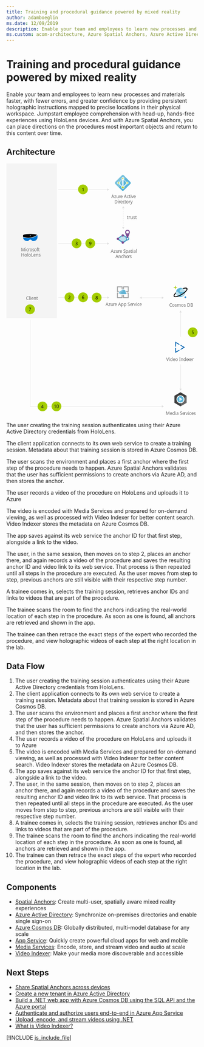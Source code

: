 ```yaml
---
title: Training and procedural guidance powered by mixed reality
author: adamboeglin
ms.date: 12/09/2019
description: Enable your team and employees to learn new processes and materials faster, with fewer errors, and greater confidence by providing persistent holographic instructions mapped to precise locations in their physical workspace. Jumpstart employee comprehension with head-up, hands-free experiences using HoloLens devices. And with Azure Spatial Anchors, you can place directions on the procedures most important objects and return to this content over time.
ms.custom: acom-architecture, Azure Spatial Anchors, Azure Active Directory, Azure Cosmos DB, Azure App Service, Media Services, Microsoft HoloLens, Video Indexer, interactive-diagram
---
```

# Training and procedural guidance powered by mixed reality

Enable your team and employees to learn new processes and materials faster, with fewer errors, and greater confidence by providing persistent holographic instructions mapped to precise locations in their physical workspace. Jumpstart employee comprehension with head-up, hands-free experiences using HoloLens devices. And with Azure Spatial Anchors, you can place directions on the procedures most important objects and return to this content over time.


## Architecture

<svg class="architecture-diagram" aria-labelledby="training-and-procedural-guidance-powered-by-mixed-reality" height="1132px" viewbox="0 0 857.38 1132.6" width="857px" xmlns="https://www.w3.org/2000/svg"><title id="training-and-procedural-guidance-powered-by-mixed-reality">Training and procedural guidance powered by mixed reality</title><desc>Help people get up to speed faster with step-by-step digital guidance that you can lock to important objects in workspaces or classrooms.</desc><defs><style>.cls-1{font-size:20px;fill:#6a6a6a;font-family:SegoeUI, Segoe UI;}.cls-2{letter-spacing:-0.01em;}.cls-3{letter-spacing:-0.01em;}.cls-4{letter-spacing:-0.01em;}.cls-5{letter-spacing:0.04em;}.cls-6{letter-spacing:0.01em;}.cls-7{fill:#59b3d8;}.cls-8{fill:#7bc3dd;}.cls-9{fill:#b6deec;}.cls-10{fill:#bde1ee;}.cls-11{fill:#fff;}.cls-12{fill:#b7d332;}.cls-13{fill:#bfe1ee;}.cls-14{fill:#4099c1;}.cls-15{fill:#419ac2;}.cls-16{fill:#7e4e94;}.cls-17{fill:#0072c5;}.cls-18{fill:#f4f4f4;}.cls-19{letter-spacing:-0.02em;}.cls-20{letter-spacing:0.02em;}.cls-21{fill:#0078d7;}.cls-22{fill:#3e3e3e;}.cls-23{fill:#656565;}.cls-24{fill:#59b4d9;}.cls-25{fill:#ddf0f6;}.cls-26,.cls-28{fill:none;stroke:#dedede;stroke-miterlimit:10;stroke-width:1.5px;}.cls-27{fill:#dedede;}.cls-28{stroke-dasharray:3.99 3.99;}.cls-29{fill:#a4cd00;}.cls-30{fill:#0063b1;}.cls-31{fill:#9fa0a1;}.cls-32{fill:#61b3d4;}.cls-33{fill:#80c2dc;}.cls-34{fill:#1a1a1f;}</style></defs><text class="cls-1" transform="translate(470.34 155.03)">Azu<tspan class="cls-2" x="33.26" y="0">r</tspan><tspan x="39.95" y="0">e Acti</tspan><tspan class="cls-3" x="89.65" y="0">v</tspan><tspan x="99.11" y="0">e </tspan><tspan x="14.27" y="24">Di</tspan><tspan class="cls-2" x="33.14" y="24">r</tspan><tspan x="39.83" y="24">ec</tspan><tspan class="cls-4" x="59.53" y="24">t</tspan><tspan x="66.15" y="24">o</tspan><tspan class="cls-5" x="77.87" y="24">r</tspan><tspan x="85.62" y="24">y</tspan></text><text class="cls-1" transform="translate(467.71 399.59)">Azu<tspan class="cls-2" x="33.26" y="0">r</tspan><tspan x="39.95" y="0">e S</tspan><tspan class="cls-2" x="66.51" y="0">p</tspan><tspan x="78.01" y="0">atial </tspan><tspan x="21.38" y="24">Ancho</tspan><tspan class="cls-6" x="77.87" y="24">r</tspan><tspan x="84.96" y="24">s</tspan></text><path class="cls-7" d="M522.64,122.66a6.26,6.26,0,0,1-4.59-2L489,91.78a6.4,6.4,0,0,1-1.95-4.59A6.22,6.22,0,0,1,489,82.6l29-28.93a6.44,6.44,0,0,1,4.59-2,6.26,6.26,0,0,1,4.6,2L556.17,82.6a6.44,6.44,0,0,1,2,4.59,6.26,6.26,0,0,1-2,4.59l-28.93,28.93A6.26,6.26,0,0,1,522.64,122.66Z" transform="translate(-0.45 -0.21)"></path><path class="cls-8" d="M527.24,53.55a6.46,6.46,0,0,0-4.6-1.95,6.26,6.26,0,0,0-4.59,1.95L489,82.48a6.42,6.42,0,0,0-1.95,4.6A6.22,6.22,0,0,0,489,91.67l16.41,16.41,30.74-45.51Z" transform="translate(-0.45 -0.21)"></path><path class="cls-9" d="M544.69,87.19,529.76,72.27l-2.07,3,14.36,14.47Z" transform="translate(-0.45 -0.21)"></path><path class="cls-10" d="M523.79,66.41l-2.52,2.53,6.43,6.31,2.06-3Z" transform="translate(-0.45 -0.21)"></path><path class="cls-10" d="M500.68,87.2l20.78-20.78L524,68.94,503.2,89.72Z" transform="translate(-0.45 -0.21)"></path><path class="cls-11" d="M542.05,81.56a5.52,5.52,0,0,0-5.51,5.52,5.77,5.77,0,0,0,.91,3.09l-11,11c-.34-.23-.57-.35-.91-.58v-28a5.61,5.61,0,0,0,2.75-4.82,5.51,5.51,0,1,0-11,0A5.76,5.76,0,0,0,520,72.61v28.13c-.34.11-.57.34-.91.46l-11-11a5.69,5.69,0,0,0,.91-3,5.51,5.51,0,1,0-11,0,5.59,5.59,0,0,0,5.51,5.51,4.75,4.75,0,0,0,1.84-.34L516.91,104a6.17,6.17,0,0,0-.58,2.53,6.43,6.43,0,0,0,12.86,0,8.94,8.94,0,0,0-.46-2.53l11.59-11.59a4.63,4.63,0,0,0,1.73.34,5.51,5.51,0,0,0,5.51-5.51A5.62,5.62,0,0,0,542.05,81.56Z" transform="translate(-0.45 -0.21)"></path><path class="cls-12" d="M527,106.62a4.29,4.29,0,1,1-4.29-4.28A4.41,4.41,0,0,1,527,106.62Z" transform="translate(-0.45 -0.21)"></path><path class="cls-12" d="M525.75,67.79a3.1,3.1,0,1,1-3.1-3.1A3.09,3.09,0,0,1,525.75,67.79Z" transform="translate(-0.45 -0.21)"></path><path class="cls-12" d="M506.35,87.19a3.1,3.1,0,1,1-3.1-3.1A3.09,3.09,0,0,1,506.35,87.19Z" transform="translate(-0.45 -0.21)"></path><path class="cls-12" d="M545,87.19a3.1,3.1,0,1,1-3.1-3.1A3.09,3.09,0,0,1,545,87.19Z" transform="translate(-0.45 -0.21)"></path><polygon class="cls-13" points="498.21 337.22 522.72 320.29 546.9 337.22 522.72 354.95 498.21 337.22"></polygon><path class="cls-14" d="M523.18,357l-27-19.56,27-18.66,26.66,18.66Zm-22-19.5,22,15.92,21.7-15.92-21.7-15.19Z" transform="translate(-0.45 -0.21)"></path><path class="cls-14" d="M523.18,357.8,495,337.38l28.21-19.49L551,337.38Zm-20.82-20.34,20.81,15.06,20.52-15.06-20.52-14.37Z" transform="translate(-0.45 -0.21)"></path><circle class="cls-15" cx="543.01" cy="336.76" r="7.55"></circle><circle class="cls-11" cx="543.01" cy="336.76" r="3.66"></circle><circle class="cls-16" cx="521.84" cy="322.14" r="5.24"></circle><circle class="cls-16" cx="521.84" cy="353.74" r="5.24"></circle><circle class="cls-16" cx="500.07" cy="337.3" r="5.24"></circle><path class="cls-16" d="M554.2,307.78c0,5.93-10.74,28.91-10.74,28.91s-10.73-23-10.73-28.91a10.74,10.74,0,1,1,21.47,0Z" transform="translate(-0.45 -0.21)"></path><circle class="cls-11" cx="543.01" cy="307.57" r="5.9"></circle><text class="cls-1" transform="translate(730.06 640.64)">Cosmos DB</text><text class="cls-1" transform="translate(714.48 1126.16)">Media Se<tspan class="cls-5" x="81.78" y="0">r</tspan><tspan x="89.53" y="0">vices</tspan></text><path class="cls-7" d="M801.53,572.76a20.51,20.51,0,0,1-15.29,24.77,20.76,20.76,0,0,1-25-15.12,20.52,20.52,0,0,1,15.29-24.78h0a20.68,20.68,0,0,1,25,15Z" transform="translate(-0.45 -0.21)"></path><path class="cls-9" d="M778.43,585.79a5.48,5.48,0,0,0-5.53-5.44h-.83a5.42,5.42,0,0,0-4.05-6.54,5.9,5.9,0,0,0-1.33-.15H761a20.14,20.14,0,0,0,5,17.57h6.94A5.48,5.48,0,0,0,778.43,585.79Z" transform="translate(-0.45 -0.21)"></path><path class="cls-9" d="M785.27,563.23a3.4,3.4,0,0,0,.13.95H783a5.67,5.67,0,1,0,0,11.33h19a20.07,20.07,0,0,0-10.73-15.94H789A3.69,3.69,0,0,0,785.27,563.23Z" transform="translate(-0.45 -0.21)"></path><path class="cls-9" d="M802,579.72H790.67a4.64,4.64,0,0,0-4.69,4.6,4.55,4.55,0,0,0,.56,2.2,4.61,4.61,0,0,0-3.06,5.77,4.67,4.67,0,0,0,4.47,3.24h3.16A20.48,20.48,0,0,0,802,579.72Z" transform="translate(-0.45 -0.21)"></path><path class="cls-12" d="M758.13,563.91a.62.62,0,0,1-.64-.62h0a7.22,7.22,0,0,0-7.26-7.16.63.63,0,1,1,0-1.25,7.22,7.22,0,0,0,7.26-7.14.64.64,0,0,1,1.27,0,7.22,7.22,0,0,0,7.26,7.15.63.63,0,1,1,0,1.25,7.22,7.22,0,0,0-7.26,7.15A.63.63,0,0,1,758.13,563.91Z" transform="translate(-0.45 -0.21)"></path><path class="cls-17" d="M802.9,604.24a.37.37,0,0,1-.38-.37,4.31,4.31,0,0,0-4.35-4.27.38.38,0,0,1-.37-.37.37.37,0,0,1,.37-.38h0a4.3,4.3,0,0,0,4.34-4.27.39.39,0,0,1,.77,0,4.31,4.31,0,0,0,4.34,4.27.38.38,0,1,1,0,.75h0a4.31,4.31,0,0,0-4.34,4.27.37.37,0,0,1-.38.37Z" transform="translate(-0.45 -0.21)"></path><path d="M811.59,559.11c-2-3.21-7-4-14.38-2.15a60,60,0,0,0-6.82,2.15,21.81,21.81,0,0,1,4,2.54c1.26-.41,2.5-.78,3.69-1.06a25.67,25.67,0,0,1,6-.85c2.43,0,3.77.59,4.22,1.32.74,1.19.06,4.32-4.26,9.26-.77.88-1.63,1.77-2.54,2.66a94.51,94.51,0,0,1-33.46,20.25c-7.52,2.42-12.65,2.37-13.8.51s1.15-6.4,6.76-11.92a20.19,20.19,0,0,1-.46-4.78c-8.93,8-11.82,14.91-9.52,18.64,1.21,2,3.85,3.06,7.71,3.06a39.75,39.75,0,0,0,13.35-2.91A95.05,95.05,0,0,0,787.9,588a93.79,93.79,0,0,0,14.18-10.38,56.18,56.18,0,0,0,4.88-4.88C812,567,813.57,562.32,811.59,559.11Z" transform="translate(-0.45 -0.21)"></path><text class="cls-1" transform="translate(540.1 247.67)">trust</text><text class="cls-1" transform="translate(444.75 637.35)">Azu<tspan class="cls-2" x="33.26" y="0">r</tspan><tspan x="39.95" y="0">e App Se</tspan><tspan class="cls-5" x="118.87" y="0">r</tspan><tspan x="126.62" y="0">vice</tspan></text><rect class="cls-18" height="692.68" width="226.41"></rect><text class="cls-1" transform="translate(65.27 393.13)">Mic<tspan class="cls-2" x="32.04" y="0">r</tspan><tspan x="38.73" y="0">os</tspan><tspan class="cls-19" x="58.94" y="0">o</tspan><tspan class="cls-20" x="70.29" y="0">f</tspan><tspan x="76.91" y="0">t</tspan><tspan x="0.77" y="24">HoloLens</tspan></text><text class="cls-1" transform="translate(87.89 611.32)">Client</text><path d="M76.49,329.32l1,.3a71.29,71.29,0,0,0,40.8.09,68.69,68.69,0,0,0,18.63-8.84l.91-.59.7-.49a4.9,4.9,0,0,0-1.21-.69h-.1c-5.84-2.16-16.11-3.34-29.61-3.34-13.7,0-24,1.18-29.72,3.34a7.32,7.32,0,0,0-1.81,1.18,3,3,0,0,0-.91,2.16v6.39Zm28.91-7.17h4.43v2H105.4v-2Z" transform="translate(-0.45 -0.21)"></path><path class="cls-21" d="M139.75,321.27,138,322.44a72.5,72.5,0,0,1-19.14,9.14,73.59,73.59,0,0,1-42-.1L75.18,331v.59a16.24,16.24,0,0,0,5.14,11,17.91,17.91,0,0,0,12.39,4.82h2.82a3.65,3.65,0,0,0,2.12-.69l4.53-3.44a8.23,8.23,0,0,1,10.78.1l4.53,3.34a3.41,3.41,0,0,0,2.12.69h2.82a17.75,17.75,0,0,0,12.39-4.82A16,16,0,0,0,140,330.89v-8.45A2.42,2.42,0,0,0,139.75,321.27Z" transform="translate(-0.45 -0.21)"></path><path class="cls-22" d="M781,1024.65l-27.12,15.82v31.63L781,1087.92l27.11-15.82v-31.63Z" transform="translate(-0.45 -0.21)"></path><path class="cls-23" d="M781,1087.92l27.11-15.82v-31.63S785.72,1057.7,781,1087.92Z" transform="translate(-0.45 -0.21)"></path><path class="cls-11" d="M793.56,1043.58a17.69,17.69,0,0,0-25.14,0,18.09,18.09,0,0,0,0,25.41,17.69,17.69,0,0,0,25.14,0A18.11,18.11,0,0,0,793.56,1043.58Z" transform="translate(-0.45 -0.21)"></path><path class="cls-24" d="M791.12,1046a14.26,14.26,0,0,0-20.27,0,14.6,14.6,0,0,0,0,20.49,14.26,14.26,0,0,0,20.27,0A14.6,14.6,0,0,0,791.12,1046Z" transform="translate(-0.45 -0.21)"></path><path class="cls-11" d="M789.62,1056.27,776,1047.2v9.11h13.6Z" transform="translate(-0.45 -0.21)"></path><path class="cls-25" d="M789.57,1056.31H776v9.1Z" transform="translate(-0.45 -0.21)"></path><polyline class="cls-26" points="698.46 1088 106.58 1088 106.58 699.38"></polyline><polygon class="cls-27" points="696.93 1082.77 705.99 1088 696.93 1093.24 696.93 1082.77"></polygon><line class="cls-26" x1="453.7" x2="233.11" y1="600.48" y2="600.48"></line><polygon class="cls-27" points="452.16 595.25 461.23 600.48 452.16 605.72 452.16 595.25"></polygon><line class="cls-26" x1="780.98" x2="780.98" y1="665.77" y2="776.07"></line><polygon class="cls-27" points="775.74 667.31 780.98 658.24 786.21 667.31 775.74 667.31"></polygon><line class="cls-26" x1="780.98" x2="780.98" y1="1009.98" y2="899.69"></line><polygon class="cls-27" points="786.21 1008.45 780.98 1017.52 775.74 1008.45 786.21 1008.45"></polygon><line class="cls-26" x1="453.7" x2="233.11" y1="358.81" y2="358.81"></line><polygon class="cls-27" points="452.16 353.57 461.23 358.81 452.16 364.05 452.16 353.57"></polygon><line class="cls-26" x1="698.46" x2="605.07" y1="601.48" y2="601.48"></line><polygon class="cls-27" points="696.93 596.25 705.99 601.48 696.93 606.72 696.93 596.25"></polygon><polygon class="cls-27" points="606.6 596.25 597.54 601.48 606.6 606.72 606.6 596.25"></polygon><line class="cls-26" x1="524.03" x2="524.03" y1="198.61" y2="200.61"></line><line class="cls-28" x1="524.03" x2="524.03" y1="204.6" y2="282.37"></line><line class="cls-26" x1="524.03" x2="524.03" y1="284.37" y2="286.37"></line><polygon class="cls-27" points="518.8 200.14 524.03 191.07 529.27 200.14 518.8 200.14"></polygon><polygon class="cls-27" points="518.8 284.83 524.03 293.9 529.27 284.83 518.8 284.83"></polygon><line class="cls-26" x1="453.7" x2="233.11" y1="116.98" y2="116.98"></line><polygon class="cls-27" points="452.16 111.74 461.23 116.98 452.16 122.22 452.16 111.74"></polygon><circle class="cls-29" cx="343.4" cy="115.77" r="21.84"></circle><path d="M345.62,123.86h-1.68V111.1a4,4,0,0,1-.57.45,9.54,9.54,0,0,1-.85.5,9,9,0,0,1-1,.46,6,6,0,0,1-1,.34v-1.71a10.45,10.45,0,0,0,1.18-.41c.41-.18.82-.37,1.22-.59a12.7,12.7,0,0,0,1.14-.68,8.65,8.65,0,0,0,.93-.69h.63Z" transform="translate(-0.45 -0.21)"></path><circle class="cls-29" cx="282.78" cy="599.56" r="21.84"></circle><path d="M285.5,596.76a3.07,3.07,0,0,0-.21-1.18,2.33,2.33,0,0,0-.58-.84,2.38,2.38,0,0,0-.86-.5,3.38,3.38,0,0,0-1.07-.16,3.54,3.54,0,0,0-1,.13,4.78,4.78,0,0,0-.92.37,5.34,5.34,0,0,0-.86.57,6,6,0,0,0-.78.73v-1.81a5.09,5.09,0,0,1,1.59-1.06,5.69,5.69,0,0,1,2.15-.36,5,5,0,0,1,1.67.26,3.71,3.71,0,0,1,1.34.77,3.4,3.4,0,0,1,.89,1.24,4.16,4.16,0,0,1,.33,1.7,6.07,6.07,0,0,1-.2,1.59,5,5,0,0,1-.61,1.33,6.31,6.31,0,0,1-1,1.21,16.19,16.19,0,0,1-1.46,1.17c-.69.5-1.26.92-1.71,1.27a7.63,7.63,0,0,0-1.07,1,2.85,2.85,0,0,0-.56.92,3.36,3.36,0,0,0-.16,1h7.35v1.52h-9.11v-.73a6,6,0,0,1,.21-1.67,4.09,4.09,0,0,1,.68-1.37,7.8,7.8,0,0,1,1.24-1.3c.51-.43,1.14-.92,1.88-1.46A11.8,11.8,0,0,0,284,600a5.76,5.76,0,0,0,.87-1,3.72,3.72,0,0,0,.47-1.07A4.71,4.71,0,0,0,285.5,596.76Z" transform="translate(-0.45 -0.21)"></path><circle class="cls-29" cx="343.8" cy="599.02" r="21.84"></circle><path d="M349.09,602.43a5.37,5.37,0,0,1-.35,2,4.76,4.76,0,0,1-1,1.56,4.36,4.36,0,0,1-1.48,1,4.53,4.53,0,0,1-1.85.37,4.2,4.2,0,0,1-2-.46,4.14,4.14,0,0,1-1.49-1.34,6.55,6.55,0,0,1-.94-2.12,11.66,11.66,0,0,1-.32-2.83,13.53,13.53,0,0,1,.43-3.5,8.54,8.54,0,0,1,1.22-2.69,5.46,5.46,0,0,1,1.9-1.72,5,5,0,0,1,2.48-.61,6,6,0,0,1,2.45.42v1.6a5.23,5.23,0,0,0-2.41-.59A3.64,3.64,0,0,0,344,594a4.25,4.25,0,0,0-1.36,1.25,6,6,0,0,0-.87,2,10,10,0,0,0-.31,2.54h.05a3.53,3.53,0,0,1,3.36-1.84,4.44,4.44,0,0,1,1.75.33,3.8,3.8,0,0,1,1.33.93,4.35,4.35,0,0,1,.85,1.43A5.76,5.76,0,0,1,349.09,602.43Zm-1.73.21a4.67,4.67,0,0,0-.19-1.39,3.1,3.1,0,0,0-.56-1,2.56,2.56,0,0,0-.9-.66,3.19,3.19,0,0,0-2.38,0,2.94,2.94,0,0,0-.93.65,3,3,0,0,0-.61.95,2.93,2.93,0,0,0-.22,1.14,4.71,4.71,0,0,0,.21,1.43,3.88,3.88,0,0,0,.61,1.16,2.74,2.74,0,0,0,.93.77,2.53,2.53,0,0,0,1.2.29,2.78,2.78,0,0,0,1.17-.24,2.58,2.58,0,0,0,.89-.68,3.13,3.13,0,0,0,.58-1A4.33,4.33,0,0,0,347.36,602.64Z" transform="translate(-0.45 -0.21)"></path><circle class="cls-29" cx="105.77" cy="653.11" r="21.84"></circle><path d="M110.93,647.42c-.22.39-.5.87-.81,1.46s-.66,1.24-1,2-.72,1.51-1.09,2.35-.72,1.7-1,2.6-.61,1.79-.85,2.71a21.07,21.07,0,0,0-.53,2.7h-1.81a19.61,19.61,0,0,1,.57-2.69q.39-1.38.87-2.7c.33-.88.68-1.73,1-2.55s.72-1.56,1.06-2.25.66-1.29.94-1.82L109,648h-7.41v-1.52h9.39Z" transform="translate(-0.45 -0.21)"></path><circle class="cls-29" cx="404.82" cy="600.48" r="21.84"></circle><path d="M400.52,604.46a4.08,4.08,0,0,1,.18-1.18,4.47,4.47,0,0,1,.53-1.1,4.24,4.24,0,0,1,.86-.94,3.91,3.91,0,0,1,1.16-.67,4.52,4.52,0,0,1-1.53-1.37,3.33,3.33,0,0,1-.56-1.86,3.54,3.54,0,0,1,1.18-2.7,4,4,0,0,1,1.32-.79,4.69,4.69,0,0,1,1.65-.28,4.44,4.44,0,0,1,1.65.29,4,4,0,0,1,1.32.79,3.66,3.66,0,0,1,.87,1.19,3.73,3.73,0,0,1,.31,1.5,3.26,3.26,0,0,1-.57,1.86,4.61,4.61,0,0,1-1.5,1.37,4.07,4.07,0,0,1,1.14.67,4.19,4.19,0,0,1,.85.94,4.14,4.14,0,0,1,.53,1.1,4.08,4.08,0,0,1,.18,1.18,4.24,4.24,0,0,1-.35,1.77,3.9,3.9,0,0,1-1,1.38,4.61,4.61,0,0,1-1.51.89,5.76,5.76,0,0,1-1.94.32,5.7,5.7,0,0,1-1.93-.32,4.71,4.71,0,0,1-1.51-.89,4,4,0,0,1-1-1.38A4.4,4.4,0,0,1,400.52,604.46Zm1.83-.14a3.47,3.47,0,0,0,.21,1.24,2.66,2.66,0,0,0,.6,1,2.61,2.61,0,0,0,.94.6,3.36,3.36,0,0,0,1.22.21,3.27,3.27,0,0,0,1.19-.21,2.88,2.88,0,0,0,.94-.61,2.7,2.7,0,0,0,.62-1,3.24,3.24,0,0,0,.22-1.23,3.19,3.19,0,0,0-.21-1.16,2.84,2.84,0,0,0-.6-.95,2.6,2.6,0,0,0-.94-.65,3,3,0,0,0-1.22-.24,3,3,0,0,0-1.18.22,2.9,2.9,0,0,0-.94.62,2.85,2.85,0,0,0-.62,1A3.14,3.14,0,0,0,402.35,604.32Zm.53-6.85a2.4,2.4,0,0,0,.19,1,2.32,2.32,0,0,0,.52.78,2.45,2.45,0,0,0,.78.53,2.34,2.34,0,0,0,.95.19,2.37,2.37,0,0,0,.95-.19,2.69,2.69,0,0,0,.78-.53,2.64,2.64,0,0,0,.52-.79,2.39,2.39,0,0,0,.2-1,2.64,2.64,0,0,0-.19-1,2.39,2.39,0,0,0-1.3-1.3,2.38,2.38,0,0,0-1-.19,2.48,2.48,0,0,0-1,.19,2.58,2.58,0,0,0-.77.53,2.41,2.41,0,0,0-.5.79A2.83,2.83,0,0,0,402.88,597.47Z" transform="translate(-0.45 -0.21)"></path><circle class="cls-29" cx="314.76" cy="357.61" r="21.84"></circle><path d="M319.34,361.53a4.36,4.36,0,0,1-.38,1.82,4,4,0,0,1-1.06,1.4,5.18,5.18,0,0,1-1.64.9,6.72,6.72,0,0,1-2.11.32,6.1,6.1,0,0,1-3.36-.81v-1.81a5.41,5.41,0,0,0,3.42,1.17,4.74,4.74,0,0,0,1.4-.19,3.14,3.14,0,0,0,1.07-.57,2.64,2.64,0,0,0,.69-.89,2.84,2.84,0,0,0,.24-1.19q0-2.9-4.12-2.89h-1.23v-1.43h1.17q3.65,0,3.64-2.72c0-1.68-.92-2.51-2.78-2.51a4.72,4.72,0,0,0-2.93,1.05v-1.64a6.43,6.43,0,0,1,3.35-.84,5.2,5.2,0,0,1,1.68.25,4.23,4.23,0,0,1,1.29.72,3.18,3.18,0,0,1,.83,1.12,3.51,3.51,0,0,1,.29,1.43,3.61,3.61,0,0,1-2.94,3.75v0a4.52,4.52,0,0,1,1.39.36,3.87,3.87,0,0,1,1.1.74,3.16,3.16,0,0,1,.72,1.07A3.25,3.25,0,0,1,319.34,361.53Z" transform="translate(-0.45 -0.21)"></path><circle class="cls-29" cx="376.18" cy="357.61" r="21.84"></circle><path d="M381.28,357.44a14.6,14.6,0,0,1-.4,3.61,8,8,0,0,1-1.17,2.68,5.16,5.16,0,0,1-1.89,1.66,5.33,5.33,0,0,1-2.53.58,6.11,6.11,0,0,1-2.57-.52v-1.62a5.13,5.13,0,0,0,2.61.69,3.72,3.72,0,0,0,1.79-.41,3.54,3.54,0,0,0,1.33-1.2,5.86,5.86,0,0,0,.84-1.94,11.05,11.05,0,0,0,.29-2.64h-.05a3.37,3.37,0,0,1-3.29,1.9,4.49,4.49,0,0,1-1.74-.33,4,4,0,0,1-1.37-.95,4.49,4.49,0,0,1-.9-1.46,5.26,5.26,0,0,1-.32-1.86,5.39,5.39,0,0,1,.36-2,4.83,4.83,0,0,1,1-1.56,4.32,4.32,0,0,1,1.5-1,4.91,4.91,0,0,1,1.9-.36,4.3,4.3,0,0,1,2,.44,3.94,3.94,0,0,1,1.45,1.31,6.55,6.55,0,0,1,.9,2.12A12.34,12.34,0,0,1,381.28,357.44Zm-1.82-1.51a5.11,5.11,0,0,0-.22-1.56,4,4,0,0,0-.61-1.2,2.74,2.74,0,0,0-.93-.77,2.62,2.62,0,0,0-1.18-.27,2.71,2.71,0,0,0-1.14.24,2.75,2.75,0,0,0-.91.68,3.22,3.22,0,0,0-.6,1,3.72,3.72,0,0,0-.23,1.31,4.33,4.33,0,0,0,.22,1.4,3,3,0,0,0,.6,1.05,2.6,2.6,0,0,0,.94.65,3.19,3.19,0,0,0,1.22.23,2.84,2.84,0,0,0,2-.82,2.77,2.77,0,0,0,.61-.89A2.66,2.66,0,0,0,379.46,355.93Z" transform="translate(-0.45 -0.21)"></path><path class="cls-30" d="M761.22,804.43V820.3h-3.56v-22l19.25,11.17-1.78,3.07Zm19.42,26.87,13.46-7.8-13.46-7.8,1.79-3.08,18.75,10.88-18.75,10.88Zm-19.42,11.27,13.91-8.07,1.78,3.07-19.25,11.17v-22h3.56Z" transform="translate(-0.45 -0.21)"></path><text class="cls-1" transform="translate(716.46 884.66)">Video Inde<tspan class="cls-4" x="95.58" y="0">x</tspan><tspan x="104.6" y="0">er</tspan></text><circle class="cls-29" cx="835.54" cy="755.9" r="21.84"></circle><path d="M840.28,759.49a5,5,0,0,1-.37,2,4.42,4.42,0,0,1-1,1.5,4.79,4.79,0,0,1-1.66,1,6.6,6.6,0,0,1-2.15.34,6,6,0,0,1-3.06-.62v-1.79a5.69,5.69,0,0,0,3.08,1,4.12,4.12,0,0,0,1.45-.24,3.36,3.36,0,0,0,1.1-.66,2.79,2.79,0,0,0,.69-1,3.47,3.47,0,0,0,.24-1.31,2.8,2.8,0,0,0-1-2.26,4.26,4.26,0,0,0-2.81-.82h-.62l-.66,0-.65,0-.57,0,.51-7.41h6.82v1.53h-5.36l-.3,4.33.7,0,.66,0a6.53,6.53,0,0,1,2.1.31,4.52,4.52,0,0,1,1.57.88,3.66,3.66,0,0,1,1,1.4A5,5,0,0,1,840.28,759.49Z" transform="translate(-0.45 -0.21)"></path><path class="cls-31" d="M517.47,599.18H500.13V581.94h3.55a9.15,9.15,0,0,1-.62-3.44v-.21h-6.58v24.54h24.65V588.21h-3.66Z" transform="translate(-0.45 -0.21)"></path><path class="cls-31" d="M541.91,581.94H545v17.34H527.7v-11h-3.65v14.52h24.64V578.29H541a7.42,7.42,0,0,1,.94,3.44Z" transform="translate(-0.45 -0.21)"></path><path class="cls-31" d="M500.13,571.5V554.27h17.34v10a9.83,9.83,0,0,1,3.66-1.67v-12H496.48v24.55h7.1a10,10,0,0,1,2.3-3.56Z" transform="translate(-0.45 -0.21)"></path><path class="cls-31" d="M527.7,562.2v-7.93H545V571.6h-7.62a13,13,0,0,1,.52,3.56v.1h10.75V550.61H524.05V562c.31,0,.52-.11.83-.11A26.43,26.43,0,0,1,527.7,562.2Z" transform="translate(-0.45 -0.21)"></path><path class="cls-32" d="M539.09,581.63a3.85,3.85,0,0,0-3.85-3.86h-.54a11.42,11.42,0,0,0,.42-2.72,10.28,10.28,0,0,0-20-3.24,7.9,7.9,0,0,0-2.3-.41,7.1,7.1,0,0,0,0,14.2h22.77A4,4,0,0,0,539.09,581.63Z" transform="translate(-0.45 -0.21)"></path><path class="cls-33" d="M516.53,585.6A7.11,7.11,0,0,1,520,573.69a5.71,5.71,0,0,1,2.29-.1,10.38,10.38,0,0,1,5.75-8.36,10.12,10.12,0,0,0-3.13-.52,10.24,10.24,0,0,0-9.72,7.1,8.12,8.12,0,0,0-2.3-.41,7.1,7.1,0,0,0,0,14.2Z" transform="translate(-0.45 -0.21)"></path><circle class="cls-29" cx="161.93" cy="1088" r="21.84"></circle><path class="cls-34" d="M164.77,1081v10.21h2v1.61h-2v3.63H163v-3.63h-7.27v-1.53c.68-.76,1.36-1.57,2.05-2.44s1.35-1.74,2-2.64,1.21-1.78,1.74-2.66a24.76,24.76,0,0,0,1.36-2.55Zm-7,10.21H163v-7.57q-.81,1.41-1.53,2.52c-.48.74-.94,1.41-1.38,2s-.85,1.15-1.24,1.63Z" transform="translate(-0.45 -0.21)"></path><circle class="cls-29" cx="224.49" cy="1087.66" r="21.84"></circle><path class="cls-34" d="M220.28,1095.54h-1.77v-13.36a3.93,3.93,0,0,1-.6.47,7.87,7.87,0,0,1-.88.52,10,10,0,0,1-1,.49,6.57,6.57,0,0,1-1.06.35v-1.79a9.69,9.69,0,0,0,1.24-.43c.43-.19.86-.39,1.28-.62a12.46,12.46,0,0,0,1.19-.71,9.41,9.41,0,0,0,1-.73h.67Z" transform="translate(-0.45 -0.21)"></path><path class="cls-34" d="M235.37,1087.74a15.37,15.37,0,0,1-.35,3.44,8,8,0,0,1-1,2.53,4.49,4.49,0,0,1-1.63,1.56,4.39,4.39,0,0,1-2.19.54,4.19,4.19,0,0,1-2.08-.51,4.41,4.41,0,0,1-1.54-1.5,7.58,7.58,0,0,1-.94-2.41,14.57,14.57,0,0,1-.33-3.27,17.34,17.34,0,0,1,.34-3.58,8.25,8.25,0,0,1,1-2.6,4.5,4.5,0,0,1,1.63-1.59,4.66,4.66,0,0,1,2.24-.53Q235.37,1079.82,235.37,1087.74Zm-1.81.18q0-6.6-3.14-6.6c-2.2,0-3.31,2.24-3.31,6.71,0,4.18,1.09,6.27,3.25,6.27S233.56,1092.17,233.56,1087.92Z" transform="translate(-0.45 -0.21)"></path></svg>
<div class="architecture-tooltip-content" id="architecture-tooltip-1">
<p>The user creating the training session authenticates using their Azure Active Directory credentials from HoloLens.</p>
</div>
<div class="architecture-tooltip-content" id="architecture-tooltip-2">
<p>The client application connects to its own web service to create a training session. Metadata about that training session is stored in Azure Cosmos DB.</p>
</div>
<div class="architecture-tooltip-content" id="architecture-tooltip-3">
<p>The user scans the environment and places a first anchor where the first step of the procedure needs to happen. Azure Spatial Anchors validates that the user has sufficient permissions to create anchors via Azure AD, and then stores the anchor.</p>
</div>
<div class="architecture-tooltip-content" id="architecture-tooltip-4">
<p>The user records a video of the procedure on HoloLens and uploads it to Azure</p>
</div>
<div class="architecture-tooltip-content" id="architecture-tooltip-5">
<p>The video is encoded with Media Services and prepared for on-demand viewing, as well as processed with Video Indexer for better content search. Video Indexer stores the metadata on Azure Cosmos DB.</p>
</div>
<div class="architecture-tooltip-content" id="architecture-tooltip-6">
<p>The app saves against its web service the anchor ID for that first step, alongside a link to the video.</p>
</div>
<div class="architecture-tooltip-content" id="architecture-tooltip-7">
<p>The user, in the same session, then moves on to step 2, places an anchor there, and again records a video of the procedure and saves the resulting anchor ID and video link to its web service. That process is then repeated until all steps in the procedure are executed. As the user moves from step to step, previous anchors are still visible with their respective step number.</p>
</div>
<div class="architecture-tooltip-content" id="architecture-tooltip-8">
<p>A trainee comes in, selects the training session, retrieves anchor IDs and links to videos that are part of the procedure.</p>
</div>
<div class="architecture-tooltip-content" id="architecture-tooltip-9">
<p>The trainee scans the room to find the anchors indicating the real-world location of each step in the procedure. As soon as one is found, all anchors are retrieved and shown in the app.</p>
</div>
<div class="architecture-tooltip-content" id="architecture-tooltip-10">
<p>The trainee can then retrace the exact steps of the expert who recorded the procedure, and view holographic videos of each step at the right location in the lab.</p>
</div>

## Data Flow
1. The user creating the training session authenticates using their Azure Active Directory credentials from HoloLens.
1. The client application connects to its own web service to create a training session. Metadata about that training session is stored in Azure Cosmos DB.
1. The user scans the environment and places a first anchor where the first step of the procedure needs to happen. Azure Spatial Anchors validates that the user has sufficient permissions to create anchors via Azure AD, and then stores the anchor.
1. The user records a video of the procedure on HoloLens and uploads it to Azure
1. The video is encoded with Media Services and prepared for on-demand viewing, as well as processed with Video Indexer for better content search. Video Indexer stores the metadata on Azure Cosmos DB.
1. The app saves against its web service the anchor ID for that first step, alongside a link to the video.
1. The user, in the same session, then moves on to step 2, places an anchor there, and again records a video of the procedure and saves the resulting anchor ID and video link to its web service. That process is then repeated until all steps in the procedure are executed. As the user moves from step to step, previous anchors are still visible with their respective step number.
1. A trainee comes in, selects the training session, retrieves anchor IDs and links to videos that are part of the procedure.
1. The trainee scans the room to find the anchors indicating the real-world location of each step in the procedure. As soon as one is found, all anchors are retrieved and shown in the app.
1. The trainee can then retrace the exact steps of the expert who recorded the procedure, and view holographic videos of each step at the right location in the lab.

## Components
* [Spatial Anchors](https://azure.microsoft.com/services/spatial-anchors/): Create multi-user, spatially aware mixed reality experiences
* [Azure Active Directory](https://azure.microsoft.com/services/active-directory/): Synchronize on-premises directories and enable single sign-on
* [Azure Cosmos DB](https://azure.microsoft.com/services/cosmos-db/): Globally distributed, multi-model database for any scale
* [App Service](https://azure.microsoft.com/services/app-service/): Quickly create powerful cloud apps for web and mobile
* [Media Services](https://azure.microsoft.com/services/media-services/): Encode, store, and stream video and audio at scale
* [Video Indexer](https://azure.microsoft.com/services/media-services/video-indexer/): Make your media more discoverable and accessible

## Next Steps
* [Share Spatial Anchors across devices](https://docs.microsoft.com/azure/spatial-anchors/tutorials/tutorial-share-anchors-across-devices/)
* [Create a new tenant in Azure Active Directory](https://docs.microsoft.com/azure/active-directory/fundamentals/active-directory-access-create-new-tenant/)
* [Build a .NET web app with Azure Cosmos DB using the SQL API and the Azure portal](https://docs.microsoft.com/azure/cosmos-db/)
* [Authenticate and authorize users end-to-end in Azure App Service](https://docs.microsoft.com/azure/app-service/app-service-web-tutorial-auth-aad/)
* [Upload, encode, and stream videos using .NET](https://docs.microsoft.com/azure/media-services/latest/stream-files-tutorial-with-api/)
* [What is Video Indexer?](https://docs.microsoft.com/azure/media-services/latest/stream-files-tutorial-with-api/)

[!INCLUDE [js_include_file](../../_js/index.md)]
